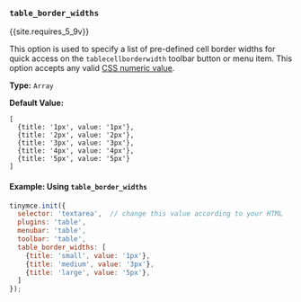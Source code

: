 ### `table_border_widths`

{{site.requires_5_9v}}

This option is used to specify a list of pre-defined cell border widths for quick access on the `tablecellborderwidth` toolbar button or menu item. This option accepts any valid [CSS numeric value](https://developer.mozilla.org/en-US/docs/Web/CSS/CSS_Values_and_Units#numeric_data_types).

**Type:** `Array`

**Default Value:**

```
[
  {title: '1px', value: '1px'},
  {title: '2px', value: '2px'},
  {title: '3px', value: '3px'},
  {title: '4px', value: '4px'},
  {title: '5px', value: '5px'}
]
```

#### Example: Using `table_border_widths`

```js
tinymce.init({
  selector: 'textarea',  // change this value according to your HTML
  plugins: 'table',
  menubar: 'table',
  toolbar: 'table',
  table_border_widths: [
    {title: 'small', value: '1px'},
    {title: 'medium', value: '3px'},
    {title: 'large', value: '5px'},
  ]
});
```